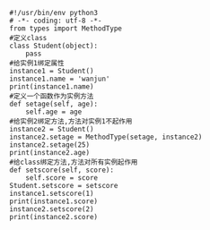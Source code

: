 


    #!/usr/bin/env python3
    # -*- coding: utf-8 -*-
    from types import MethodType
    #定义class
    class Student(object):
        pass
    #给实例1绑定属性
    instance1 = Student()
    instance1.name = 'wanjun'
    print(instance1.name)
    #定义一个函数作为实例方法
    def setage(self, age):
        self.age = age
    #给实例2绑定方法,方法对实例1不起作用
    instance2 = Student()
    instance2.setage = MethodType(setage, instance2)
    instance2.setage(25)
    print(instance2.age)
    #给class绑定方法,方法对所有实例起作用
    def setscore(self, score):
        self.score = score
    Student.setscore = setscore
    instance1.setscore(1)
    print(instance1.score)
    instance2.setscore(2)
    print(instance2.score)